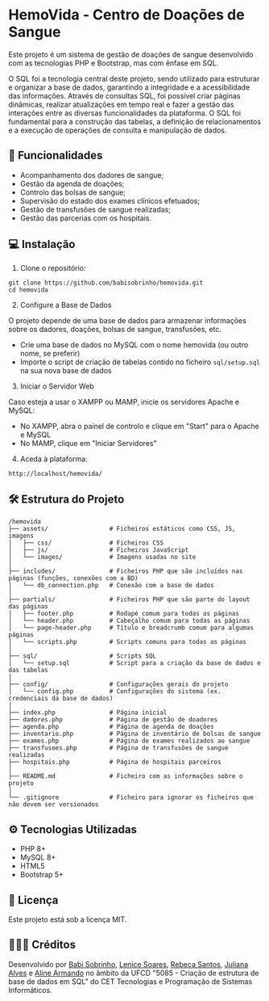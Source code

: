 # HemoVida - Centro de Doações de Sangue

Este projeto é um sistema de gestão de doações de sangue desenvolvido com as tecnologias PHP e Bootstrap, mas com ênfase em SQL.

O SQL foi a tecnologia central deste projeto, sendo utilizado para estruturar e organizar a base de dados, garantindo a integridade e a acessibilidade das informações. Através de consultas SQL, foi possível criar páginas dinâmicas, realizar atualizações em tempo real e fazer a gestão das interações entre as diversas funcionalidades da plataforma. O SQL foi fundamental para a construção das tabelas, a definição de relacionamentos e a execução de operações de consulta e manipulação de dados.

## 📌 Funcionalidades

- Acompanhamento dos dadores de sangue;
- Gestão da agenda de doações;
- Controlo das bolsas de sangue;
- Supervisão do estado dos exames clínicos efetuados;
- Gestão de transfusões de sangue realizadas;
- Gestão das parcerias com os hospitais.

## 💻 Instalação

1. Clone o repositório:
```
git clone https://github.com/babisobrinho/hemovida.git
cd hemovida
```

2. Configure a Base de Dados

O projeto depende de uma base de dados para armazenar informações sobre os dadores, doações, bolsas de sangue, transfusões, etc.
- Crie uma base de dados no MySQL com o nome hemovida (ou outro nome, se preferir)
- Importe o script de criação de tabelas contido no ficheiro `sql/setup.sql` na sua nova base de dados

3. Iniciar o Servidor Web

Caso esteja a usar o XAMPP ou MAMP, inicie os servidores Apache e MySQL:
- No XAMPP, abra o painel de controlo e clique em "Start" para o Apache e MySQL
- No MAMP, clique em "Iniciar Servidores"

4. Aceda à plataforma:
```
http://localhost/hemovida/
```

## 🛠 Estrutura do Projeto
```
/hemovida
├── assets/                 # Ficheiros estáticos como CSS, JS, imagens
│   ├── css/                # Ficheiros CSS
│   ├── js/                 # Ficheiros JavaScript
│   └── images/             # Imagens usadas no site
│
├── includes/               # Ficheiros PHP que são incluídos nas páginas (funções, conexões com a BD)
│   └── db_connection.php   # Conexão com a base de dados
│
├── partials/               # Ficheiros PHP que são parte do layout das páginas
│   ├── footer.php          # Rodapé comum para todas as páginas
│   └── header.php          # Cabeçalho comum para todas as páginas
│   └── page-header.php     # Título e breadcrumb comum para algumas páginas
│   └── scripts.php         # Scripts comuns para todas as páginas
│
├── sql/                    # Scripts SQL
│   └── setup.sql           # Script para a criação da base de dados e das tabelas
│
├── config/                 # Configurações gerais do projeto
│   └── config.php          # Configurações do sistema (ex. credenciais da base de dados)
│
├── index.php               # Página inicial
├── dadores.php             # Página de gestão de doadores
├── agenda.php              # Página de agenda de doações
├── inventario.php          # Página de inventário de bolsas de sangue
├── exames.php              # Página de exames realizados ao sangue
├── transfusoes.php         # Página de transfusões de sangue realizadas
├── hospitais.php           # Página de hospitais parceiros
│
├── README.md               # Ficheiro com as informações sobre o projeto
│
└── .gitignore              # Ficheiro para ignorar os ficheiros que não devem ser versionados

```

## ⚙ Tecnologias Utilizadas

- PHP 8+
- MySQL 8+
- HTML5
- Bootstrap 5+

## 📄 Licença

Este projeto está sob a licença MIT.

## 👩🏻‍💻 Créditos

Desenvolvido por [Babi Sobrinho](https://github.com/babisobrinho), [Lenice Soares](https://github.com/lenicesoaares), [Rebeca Santos](https://github.com/RebecaSantosb), [Juliana Alves](https://github.com/JulyDuds) e [Aline Armando](https://github.com/kiamy6) no âmbito da UFCD "5085 - Criação de estrutura de base de dados em SQL" do CET Tecnologias e Programação de Sistemas Informáticos.